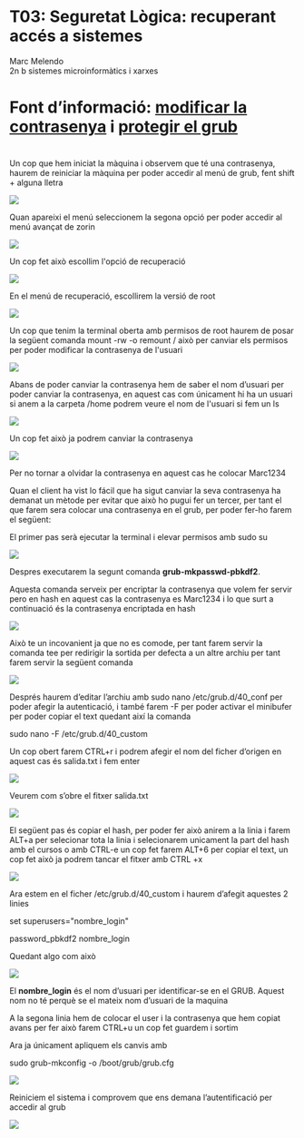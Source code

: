 

# T03: Seguretat Lògica: recuperant accés a sistemes

Marc Melendo   
2n b sistemes microinformàtics i xarxes

# Font d’informació: [modificar la contrasenya](https://waytoit.wordpress.com/2013/06/06/recuperando-password-en-ubuntu/) i [protegir el grub](https://waytoit.wordpress.com/2019/09/15/protegiendo-grub-en-ubuntu-server/)

# 

Un cop que hem iniciat la màquina i observem que té una contrasenya, haurem de reiniciar la màquina per poder accedir al menú de grub, fent shift \+ alguna lletra

![](/tasca03/img/1.png)

Quan apareixi el menú seleccionem la segona opció per poder accedir al menú avançat de zorin

![](/tasca03/img/2.png)

Un cop fet això escollim l'opció de recuperació

![](/tasca03/img/3.png)

En el menú de recuperació, escollirem la versió de root

![](/tasca03/img/4.png)

Un cop que tenim la terminal oberta amb permisos de root haurem de posar la següent comanda mount \-rw \-o remount / això per canviar els permisos per poder modificar la contrasenya de l'usuari

![](/tasca03/img/5.png)

Abans de poder canviar la contrasenya hem de saber el nom d’usuari per poder canviar la contrasenya, en aquest cas com únicament hi ha un usuari si anem a la carpeta /home podrem veure el nom de l'usuari si fem un ls

![](/tasca03/img/6.png)

Un cop fet això ja podrem canviar la contrasenya 

![](/tasca03/img/7.png)

Per no tornar a olvidar la contrasenya en aquest cas he colocar Marc1234

Quan el client ha vist lo fácil que ha sigut canviar la seva contrasenya ha demanat un mètode per evitar que això ho pugui fer un tercer, per tant el que farem sera colocar una contrasenya en el grub, per poder fer-ho farem el següent:

 El primer pas serà ejecutar la terminal i elevar permisos amb sudo su

![](/tasca03/img/8.png)

Despres executarem la segunt comanda **grub-mkpasswd-pbkdf2**. 

Aquesta comanda serveix per encriptar la contrasenya que volem fer servir pero en hash en aquest cas la contrasenya es Marc1234 i lo que surt a continuació és la contrasenya encriptada en hash

![](/tasca03/img/9.png)

Això te un incovanient ja que no es comode, per tant farem servir la comanda tee per redirigir la sortida per defecta a un altre archiu per tant farem servir la següent comanda

![](/tasca03/img/10.png)

Després haurem d’editar l’archiu amb 	sudo nano /etc/grub.d/40\_conf per poder afegir la autenticació, i també farem \-F per poder activar el minibufer per poder copiar el text quedant així la comanda

sudo nano \-F /etc/grub.d/40\_custom

Un cop obert farem CTRL+r i podrem afegir el nom del ficher d’origen en aquest cas és salida.txt i fem enter

![](/tasca03/img/11.png)

Veurem com s’obre el fitxer salida.txt

![](/tasca03/img/12.png)

El següent pas és copiar el hash, per poder fer això anirem a la linia i farem ALT+a per selecionar tota la linia i selecionarem unicament la part del hash amb el cursos o amb CTRL-e un cop fet farem ALT+6 per copiar el text, un cop fet això ja podrem tancar el fitxer amb CTRL \+x

![](/tasca03/img/13.png)

Ara estem en el ficher /etc/grub.d/40\_custom i haurem d’afegit aquestes 2 linies

set superusers="nombre\_login"

password\_pbkdf2 nombre\_login 

Quedant algo com això

![](/tasca03/img/14.png)

El **nombre\_login** és el nom d’usuari per identificar-se en el GRUB. Aquest nom no té perquè se el mateix nom d’usuari de la maquina

A la segona linia hem de colocar el user i la contrasenya que hem copiat avans per fer això farem CTRL+u un cop fet guardem i sortim

Ara ja únicament apliquem els canvis amb 

sudo grub-mkconfig \-o /boot/grub/grub.cfg

![](/tasca03/img/15.png)

Reiniciem el sistema i comprovem que ens demana l’autentificació per accedir al grub

![](/tasca03/img/16.png)















